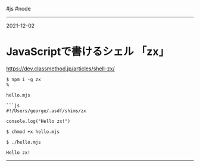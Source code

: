 #js #node

---
2021-12-02

# JavaScriptで書けるシェル 「zx」

https://dev.classmethod.jp/articles/shell-zx/

```shell
$ npm i -g zx
%

hello.mjs

```js
#!/Users/george/.asdf/shims/zx

console.log("Hello zx!")
```

```shell
$ chmod +x hello.mjs

$ ./hello.mjs

Hello zx!
```

---

